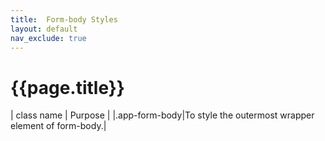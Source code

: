 ```yaml
---
title:  Form-body Styles
layout: default
nav_exclude: true
---
```

# {{page.title}}

| class name  | Purpose |
|.app-form-body|To style the outermost wrapper element of form-body.|
